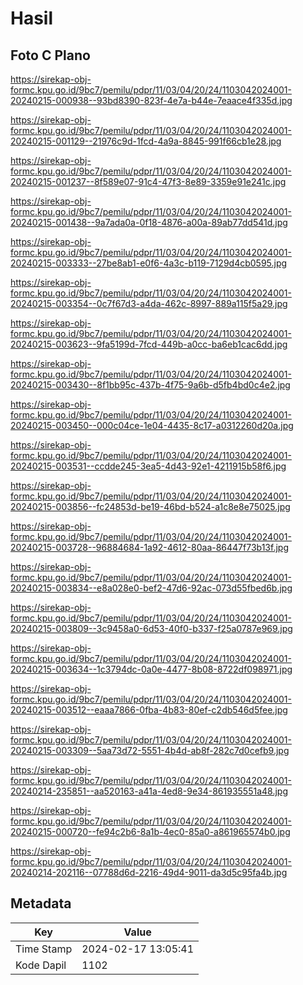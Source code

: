 # Hasil

## Foto C Plano

https://sirekap-obj-formc.kpu.go.id/9bc7/pemilu/pdpr/11/03/04/20/24/1103042024001-20240215-000938--93bd8390-823f-4e7a-b44e-7eaace4f335d.jpg

https://sirekap-obj-formc.kpu.go.id/9bc7/pemilu/pdpr/11/03/04/20/24/1103042024001-20240215-001129--21976c9d-1fcd-4a9a-8845-991f66cb1e28.jpg

https://sirekap-obj-formc.kpu.go.id/9bc7/pemilu/pdpr/11/03/04/20/24/1103042024001-20240215-001237--8f589e07-91c4-47f3-8e89-3359e91e241c.jpg

https://sirekap-obj-formc.kpu.go.id/9bc7/pemilu/pdpr/11/03/04/20/24/1103042024001-20240215-001438--9a7ada0a-0f18-4876-a00a-89ab77dd541d.jpg

https://sirekap-obj-formc.kpu.go.id/9bc7/pemilu/pdpr/11/03/04/20/24/1103042024001-20240215-003333--27be8ab1-e0f6-4a3c-b119-7129d4cb0595.jpg

https://sirekap-obj-formc.kpu.go.id/9bc7/pemilu/pdpr/11/03/04/20/24/1103042024001-20240215-003354--0c7f67d3-a4da-462c-8997-889a115f5a29.jpg

https://sirekap-obj-formc.kpu.go.id/9bc7/pemilu/pdpr/11/03/04/20/24/1103042024001-20240215-003623--9fa5199d-7fcd-449b-a0cc-ba6eb1cac6dd.jpg

https://sirekap-obj-formc.kpu.go.id/9bc7/pemilu/pdpr/11/03/04/20/24/1103042024001-20240215-003430--8f1bb95c-437b-4f75-9a6b-d5fb4bd0c4e2.jpg

https://sirekap-obj-formc.kpu.go.id/9bc7/pemilu/pdpr/11/03/04/20/24/1103042024001-20240215-003450--000c04ce-1e04-4435-8c17-a0312260d20a.jpg

https://sirekap-obj-formc.kpu.go.id/9bc7/pemilu/pdpr/11/03/04/20/24/1103042024001-20240215-003531--ccdde245-3ea5-4d43-92e1-4211915b58f6.jpg

https://sirekap-obj-formc.kpu.go.id/9bc7/pemilu/pdpr/11/03/04/20/24/1103042024001-20240215-003856--fc24853d-be19-46bd-b524-a1c8e8e75025.jpg

https://sirekap-obj-formc.kpu.go.id/9bc7/pemilu/pdpr/11/03/04/20/24/1103042024001-20240215-003728--96884684-1a92-4612-80aa-86447f73b13f.jpg

https://sirekap-obj-formc.kpu.go.id/9bc7/pemilu/pdpr/11/03/04/20/24/1103042024001-20240215-003834--e8a028e0-bef2-47d6-92ac-073d55fbed6b.jpg

https://sirekap-obj-formc.kpu.go.id/9bc7/pemilu/pdpr/11/03/04/20/24/1103042024001-20240215-003809--3c9458a0-6d53-40f0-b337-f25a0787e969.jpg

https://sirekap-obj-formc.kpu.go.id/9bc7/pemilu/pdpr/11/03/04/20/24/1103042024001-20240215-003634--1c3794dc-0a0e-4477-8b08-8722df098971.jpg

https://sirekap-obj-formc.kpu.go.id/9bc7/pemilu/pdpr/11/03/04/20/24/1103042024001-20240215-003512--eaaa7866-0fba-4b83-80ef-c2db546d5fee.jpg

https://sirekap-obj-formc.kpu.go.id/9bc7/pemilu/pdpr/11/03/04/20/24/1103042024001-20240215-003309--5aa73d72-5551-4b4d-ab8f-282c7d0cefb9.jpg

https://sirekap-obj-formc.kpu.go.id/9bc7/pemilu/pdpr/11/03/04/20/24/1103042024001-20240214-235851--aa520163-a41a-4ed8-9e34-861935551a48.jpg

https://sirekap-obj-formc.kpu.go.id/9bc7/pemilu/pdpr/11/03/04/20/24/1103042024001-20240215-000720--fe94c2b6-8a1b-4ec0-85a0-a861965574b0.jpg

https://sirekap-obj-formc.kpu.go.id/9bc7/pemilu/pdpr/11/03/04/20/24/1103042024001-20240214-202116--07788d6d-2216-49d4-9011-da3d5c95fa4b.jpg


## Metadata

| Key        | Value               |
| ---------- | ------------------- |
| Time Stamp | 2024-02-17 13:05:41 |
| Kode Dapil | 1102                |



